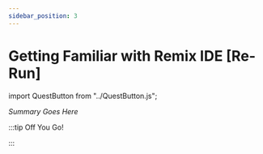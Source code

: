 ```yaml
---
sidebar_position: 3
---
```


# Getting Familiar with Remix IDE [Re-Run]
import QuestButton from "../QuestButton.js";

_Summary Goes Here_

:::tip Off You Go!

<QuestButton text="Quest" />

:::

